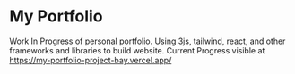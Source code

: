 # My Portfolio
Work In Progress of personal portfolio.
Using 3js, tailwind, react, and other frameworks and libraries to build website.
Current Progress visible at https://my-portfolio-project-bay.vercel.app/
